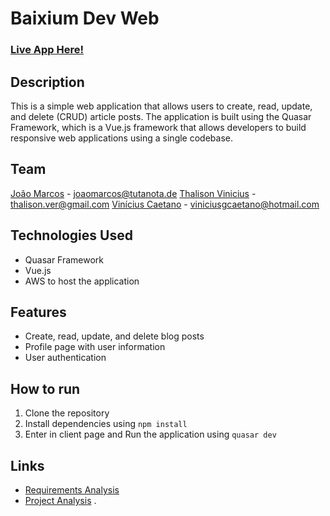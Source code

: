 # Baixium Dev Web

### [Live App Here!](http://baixium-dev-web.s3-website-us-east-1.amazonaws.com/)

## Description
This is a simple web application that allows users to create, read, update, and delete (CRUD) article posts. The application is built using the Quasar Framework, which is a Vue.js framework that allows developers to build responsive web applications using a single codebase.


## Team
[João Marcos](https://github.com/joaomrpimentel) - joaomarcos@tutanota.de
[Thalison Vinicius](https://github.com/Thalison17) - thalison.ver@gmail.com
[Vinícius Caetano](https://github.com/ViniciusgCaetano) - viniciusgcaetano@hotmail.com


## Technologies Used
- Quasar Framework
- Vue.js
- AWS to host the application 

## Features

- Create, read, update, and delete blog posts
- Profile page with user information
- User authentication

## How to run

1. Clone the repository
2. Install dependencies using `npm install`
3. Enter in client page and Run the application using `quasar dev`


## Links
 - [Requirements Analysis](https://docs.google.com/document/d/1222uSSdUCWQPCwxr3uVaoGmLB217UFQRipnYg9mXx9c/)
 - [Project Analysis](https://docs.google.com/document/d/18uuJhaZoJEcGnb1pl2ZPRbl4JuucFCkc7pZmFU-JJnc/)
.
